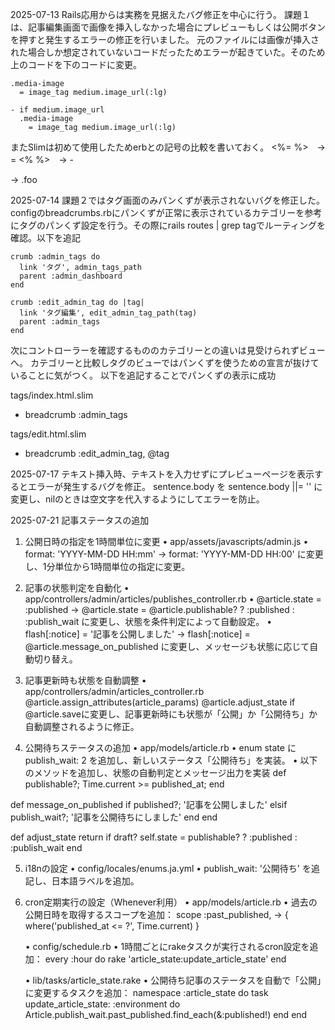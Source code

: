 2025-07-13
Rails応用からは実務を見据えたバグ修正を中心に行う。
課題１は、記事編集画面で画像を挿入しなかった場合にプレビューもしくは公開ボタンを押すと発生するエラーの修正を行いました。
元のファイルには画像が挿入された場合しか想定されていないコードだったためエラーが起きていた。そのため上のコードを下のコードに変更。
```
.media-image
  = image_tag medium.image_url(:lg)
```
```
- if medium.image_url
  .media-image
    = image_tag medium.image_url(:lg)
```
またSlimは初めて使用したためerbとの記号の比較を書いておく。
<%= %>　→　=
<% %>　→ -
<div class="foo"> → .foo

2025-07-14
課題２ではタグ画面のみパンくずが表示されないバグを修正した。
configのbreadcrumbs.rbにパンくずが正常に表示されているカテゴリーを参考にタグのパンくず設定を行う。その際にrails routes | grep tagでルーティングを確認。以下を追記
```
crumb :admin_tags do
  link 'タグ', admin_tags_path
  parent :admin_dashboard
end

crumb :edit_admin_tag do |tag|
  link 'タグ編集', edit_admin_tag_path(tag)
  parent :admin_tags
end
```
次にコントローラーを確認するもののカテゴリーとの違いは見受けられずビューへ。
カテゴリーと比較しタグのビューではパンくずを使うための宣言が抜けていることに気がつく。
以下を追記することでパンくずの表示に成功

tags/index.html.slim
- breadcrumb :admin_tags

tags/edit.html.slim
- breadcrumb :edit_admin_tag, @tag

2025-07-17
テキスト挿入時、テキストを入力せずにプレビューページを表示するとエラーが発生するバグを修正。
sentence.body を sentence.body ||= '' に変更し、nilのときは空文字を代入するようにしてエラーを防止。

2025-07-21
記事ステータスの追加
1. 公開日時の指定を1時間単位に変更
	•	app/assets/javascripts/admin.js
	•	format: 'YYYY-MM-DD HH:mm' → format: 'YYYY-MM-DD HH:00' に変更し、1分単位から1時間単位の指定に変更。

2. 記事の状態判定を自動化
	•	app/controllers/admin/articles/publishes_controller.rb
	•	@article.state = :published → @article.state = @article.publishable? ? :published : :publish_wait に変更し、状態を条件判定によって自動設定。
	•	flash[:notice] = '記事を公開しました' → flash[:notice] = @article.message_on_published に変更し、メッセージも状態に応じて自動切り替え。


3. 記事更新時も状態を自動調整
	•	app/controllers/admin/articles_controller.rb
  @article.assign_attributes(article_params)
  @article.adjust_state
  if @article.saveに変更し、記事更新時にも状態が「公開」か「公開待ち」か自動調整されるように修正。

4. 公開待ちステータスの追加
	•	app/models/article.rb
	•	enum state に publish_wait: 2 を追加し、新しいステータス「公開待ち」を実装。
	•	以下のメソッドを追加し、状態の自動判定とメッセージ出力を実装
  def publishable?; Time.current >= published_at; end

  def message_on_published
    if published?; '記事を公開しました'
    elsif publish_wait?; '記事を公開待ちにしました'
    end
  end

  def adjust_state
    return if draft?
    self.state = publishable? ? :published : :publish_wait
  end

5. i18nの設定
	•	config/locales/enums.ja.yml
	•	publish_wait: '公開待ち' を追記し、日本語ラベルを追加。

6. cron定期実行の設定（Whenever利用）
	•	app/models/article.rb
	•	過去の公開日時を取得するスコープを追加：
  scope :past_published, -> { where('published_at <= ?', Time.current) }

	•	config/schedule.rb
	•	1時間ごとにrakeタスクが実行されるcron設定を追加：
  every :hour do
    rake 'article_state:update_article_state'
  end

	•	lib/tasks/article_state.rake
	•	公開待ち記事のステータスを自動で「公開」に変更するタスクを追加：
  namespace :article_state do
  task update_article_state: :environment do
    Article.publish_wait.past_published.find_each(&:published!)
  end
end
